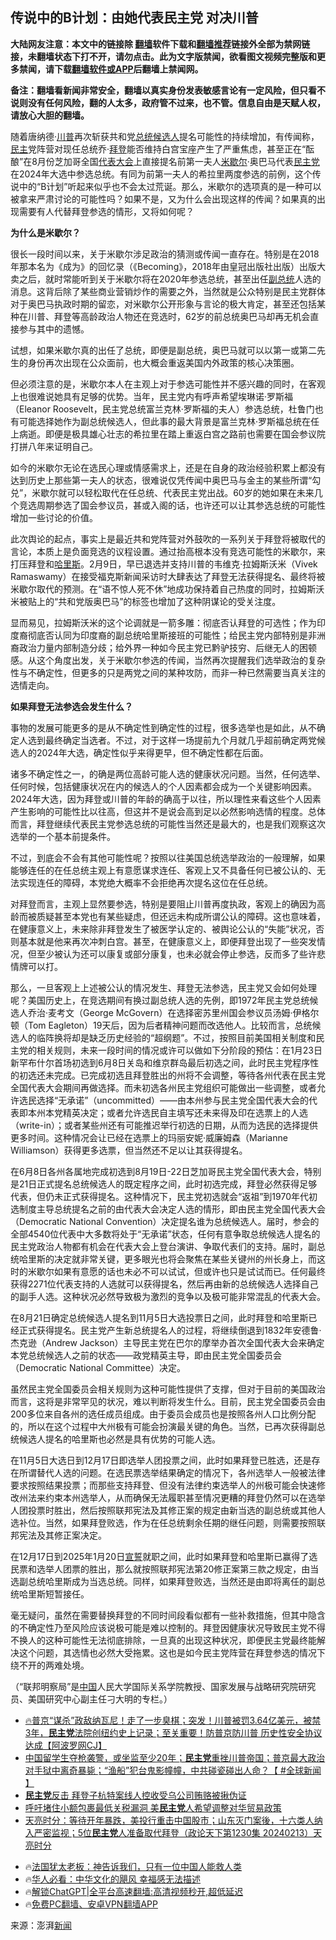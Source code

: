  <!-- 面包屑导航 --> <h2>传说中的B计划：由她代表民主党 对决川普</h2> <p class="notice"><b>大陆网友注意：本文中的链接除 <a href="https://github.com/bannedbook/fanqiang" >翻墙</a>软件下载和<a href="https://github.com/killgcd/justmysocks/blob/master/README.md">翻墙推荐</a>链接外全部为禁网链接，未翻墙状态下打不开，请勿点击。此为文字版禁闻，欲看图文视频完整版和更多禁闻，请下载<a href="https://github.com/bannedbook/fanqiang">翻墙软件或APP</a>后翻墙上禁闻网。</p><p>备注：翻墙看新闻非常安全，翻墙以真实身份发表敏感言论有一定风险，但只看不说则没有任何风险，翻的人太多，政府管不过来，也不管。信息自由是天赋人权，请放心大胆的翻墙。</b></p>  <div class="entry"> <p>随着唐纳德·<a href="https://www.bannedbook.org/bnews/tag/%e5%b7%9d%e6%99%ae/" class="st_tag internal_tag" rel="tag" title="标签 川普 下的日志">川普</a>再次斩获共和党<a href="https://www.bannedbook.org/bnews/tag/%e6%80%bb%e7%bb%9f%e5%80%99%e9%80%89%e4%ba%ba/" class="st_tag internal_tag" rel="tag" title="标签 总统候选人 下的日志">总统候选人</a>提名可能性的持续增加，有传闻称，<a href="https://www.bannedbook.org/bnews/tag/%e6%b0%91%e4%b8%bb/" class="st_tag internal_tag" rel="tag" title="标签 民主 下的日志">民主</a>党阵营对现任总统乔·<a href="https://www.bannedbook.org/bnews/tag/%e6%8b%9c%e7%99%bb/" class="st_tag internal_tag" rel="tag" title="标签 拜登 下的日志">拜登</a>能否维持白宫宝座产生了严重焦虑，甚至正在“酝酿”在8月份芝加哥全国<a href="https://www.bannedbook.org/bnews/tag/%E4%BB%A3%E8%A1%A8%E5%A4%A7%E4%BC%9A/" class="st_tag internal_tag" rel="tag" title="标签 代表大会 下的日志">代表大会</a>上直接提名前第一夫人<a href="https://www.bannedbook.org/bnews/tag/%e7%b1%b3%e6%ad%87%e5%b0%94/" class="st_tag internal_tag" rel="tag" title="标签 米歇尔 下的日志">米歇尔</a>·奥巴马代表<a href="https://www.bannedbook.org/bnews/tag/%e6%b0%91%e4%b8%bb%e5%85%9a/" class="st_tag internal_tag" rel="tag" title="标签 民主党 下的日志">民主党</a>在2024年大选中参选总统。有同为前第一夫人的希拉里两度参选的前例，这个传说中的“B计划”听起来似乎也不会太过荒诞。那么，米歇尔的选项真的是一种可以被拿来严肃讨论的可能性吗？如果不是，又为什么会出现这样的传闻？如果真的出现需要有人代替拜登参选的情形，又将如何呢？</p> <p><strong>为什么是米歇尔？</strong></p> <p>很长一段时间以来，关于米歇尔涉足政治的猜测或传闻一直存在。特别是在2018年那本名为《成为》的回忆录（《Becoming》，2018年由皇冠出版社出版）出版大卖之后，就时常能听到关于米歇尔将在2020年参选总统，甚至出任<a href="https://www.bannedbook.org/bnews/tag/%e5%89%af%e6%80%bb%e7%bb%9f/" class="st_tag internal_tag" rel="tag" title="标签 副总统 下的日志">副总统</a>人选的消息。这背后除了某些商业营销炒作的需要之外，当然就是公众特别是民主党群体对于奥巴马执政时期的留恋，对米歇尔公开形象与言论的极大肯定，甚至还包括某种在川普、拜登等高龄政治人物还在竞选时，62岁的前总统奥巴马却再无机会直接参与其中的遗憾。</p> <p>试想，如果米歇尔真的出任了总统，即便是副总统，奥巴马就可以以第一或第二先生的身份再次出现在公众面前，也大概会重返美国内外政策的核心决策圈。</p> <p>但必须注意的是，米歇尔本人在主观上对于参选可能性并不感兴趣的同时，在客观上也很难说她具有足够的优势。当年，民主党内有呼声希望埃琳诺·罗斯福（Eleanor Roosevelt，民主党总统富兰克林·罗斯福的夫人）参选总统，杜鲁门也有可能选择她作为副总统候选人，但此事的最大背景是富兰克林·罗斯福总统在任上病逝。即便是极具雄心壮志的希拉里在踏上重返白宫之路前也需要在国会参议院打拼八年来证明自己。</p> <p>如今的米歇尔无论在选民心理或情感需求上，还是在自身的政治经验积累上都没有达到历史上那些第一夫人的状态，很难说仅凭传闻中奥巴马与金主的某些所谓“勾兑”，米歇尔就可以轻松取代在任总统、代表民主党出战。60岁的她如果在未来几个竞选周期参选了国会参议员，甚或入阁的话，也许还可以让其参选总统的可能性增加一些讨论的价值。</p> <p>此次舆论的起点，事实上是最近共和党阵营对外鼓吹的一系列关于拜登将被取代的言论，本质上是负面竞选的议程设置。通过抬高根本没有竞选可能性的米歇尔，来打压拜登和<a href="https://www.bannedbook.org/bnews/tag/%E5%93%88%E9%87%8C%E6%96%AF/" class="st_tag internal_tag" rel="tag" title="标签 哈里斯 下的日志">哈里斯</a>。2月9日，早已退选并支持川普的韦维克·拉姆斯沃米（Vivek Ramaswamy）在接受福克斯新闻采访时大肆表达了拜登无法获得提名、最终将被米歇尔取代的预测。在“语不惊人死不休”地成功保持着自己热度的同时，拉姆斯沃米被贴上的“共和党版奥巴马”的标签也增加了这种阴谋论的受关注度。</p> <p>显而易见，拉姆斯沃米的这个论调就是一箭多雕：彻底否认拜登的可选性；作为印度裔彻底否认同为印度裔的副总统哈里斯接班的可能性；给民主党内部特别是非洲裔政治力量内部制造分歧；给外界一种如今民主党已黔驴技穷、后继无人的困顿感。从这个角度出发，关于米歇尔参选的传闻，当然再次提醒我们选举政治的复杂性与不确定性，但更多的只是两党之间的某种攻防，而非一种已然需要当真关注的选情走向。</p> <p><strong>如果拜登无法参选会发生什么？</strong></p> <p>事物的发展可能更多的是从不确定性到确定性的过程，很多选举也是如此，从不确定人选到最终确定当选者。不过，对于这样一场提前九个月就几乎超前确定两党候选人的2024年大选，确定性似乎来得更早，但不确定性都在后面。</p>  <p>诸多不确定性之一，的确是两位高龄可能人选的健康状况问题。当然，任何选举、任何时候，包括健康状况在内的候选人的个人因素都会成为一个关键影响因素。2024年大选，因为拜登或川普的年龄的确高于以往，所以理性来看这些个人因素产生影响的可能性比以往高，但这并不是说会高到足以必然影响选情的程度。总体而言，拜登继续代表民主党参选总统的可能性当然还是最大的，也是我们观察这次选举的一个基本前提条件。</p> <p>不过，到底会不会有其他可能性呢？按照以往美国总统选举政治的一般理解，如果能够连任的在任总统主观上有意愿谋求连任、客观上又不具备任何已被公认的、无法实现连任的障碍，本党绝大概率不会拒绝再次提名这位在任总统。</p> <p>对拜登而言，主观上显然要参选，特别是要阻止川普再度执政，客观上的确因为高龄而被质疑甚至本党也有某些疑虑，但还远未构成所谓公认的障碍。这也意味着，在健康意义上，未来除非拜登发生了被医学认定的、被舆论公认的“失能”状况，否则基本就是他来再次冲刺白宫。甚至，在健康意义上，即便拜登出现了一些突发情况，但至少被认为还可以康复或部分康复，也未必就会停止参选，反而多了些许悲情牌可以打。</p> <p>那么，一旦客观上上述被公认的情况发生、拜登无法参选，民主党又会如何处理呢？美国历史上，在竞选期间有换过副总统人选的先例，即1972年民主党总统候选人乔治·麦考文（George McGovern）在选择密苏里州国会参议员汤姆·伊格尔顿（Tom Eagleton）19天后，因为后者精神问题而改选他人。比较而言，总统候选人的临阵换将却是缺乏历史经验的“超纲题”。不过，按照目前美国相关制度和民主党的相关规则，未来一段时间的情况或许可以做如下分阶段的预估：在1月23日新罕布什尔首场初选到6月8日关岛和维京群岛最后初选之间，此时民主党程序性的初选还未完成。已完成初选且拜登胜出的州将不会调整，等待各州代表在民主党全国代表大会期间再做选择。而未初选各州民主党组织可能做出一些调整，或者允许选民选择“无承诺”（uncommitted）——由本州参与民主党全国代表大会的代表即本州本党精英决定；或者允许选民自主填写还未来得及印在选票上的人选（write-in）；或者某些州还有可能推迟举行初选的日期，从而为选民的选择提供更多时间。这种情况会让已经在选票上的玛丽安妮·威廉姆森（Marianne Williamson）获得更多选票，但当然还不足以让其获得提名。</p> <p>在6月8日各州各属地完成初选到8月19日-22日芝加哥民主党全国代表大会，特别是21日正式提名总统候选人的既定程序之间，此时初选完成，拜登必然获得足够代表，但仍未正式获得提名。这种情况下，民主党初选就会“返祖”到1970年代初选制度主导总统提名之前的由代表大会决定人选的情形，即由民主党全国代表大会（Democratic National Convention）决定提名谁为总统候选人。届时，参会的全部4540位代表中大多数将处于“无承诺”状态，任何有意争取总统候选人提名的民主党政治人物都有机会在代表大会上登台演讲、争取代表们的支持。届时，副总统哈里斯的决定就非常关键，更多眼光也将会聚焦在某些关键州的州长身上，而这时的米歇尔如果有意愿的话也未必不可以试试，但或许也只是试试而已。任何最终获得2271位代表支持的人选就可以获得提名，然后再由新的总统候选人选择自己的副手人选。这种状况必然导致极为激烈的竞争以及极可能非常混乱的代表大会。</p>  <p>在8月21日确定总统候选人提名到11月5日大选投票日之间，此时拜登和哈里斯已经正式获得提名。民主党产生新总统提名人的过程，将继续倒退到1832年安德鲁·杰克逊（Andrew Jackson）主导民主党在巴尔的摩举办首次全国代表大会来确定本党总统候选人之前的状态——政党精英主导，即由民主党全国委员会（Democratic National Committee）决定。</p> <p>虽然民主党全国委员会相关规则为这种可能性提供了支撑，但对于目前的美国政治而言，这将是非常罕见的状况，难以判断将发生什么。目前，民主党全国委员会由200多位来自各州的选任成员组成。由于委员会成员也是按照各州人口比例分配的，所以在这个过程中大州极有可能会扮演最关键的角色。当然，已再次获得副总统候选人提名的哈里斯也必然是具有优势的可能人选。</p> <p>在11月5日大选日到12月17日即选举人团投票之间，此时如果拜登已胜选，还是存在所谓替代人选的问题。在选民票选举结果确定的情况下，各州选举人一般被法律要求按照结果投票；而那些支持拜登、但没有法律约束选举人的州极可能会快速修改州法来约束本州选举人，从而确保无法履职甚至情况更糟的拜登仍然可以在选举人团投票时胜出，然后按照联邦宪法及其修正案的规定由新当选的副总统或其他人选补位。当然，如果拜登败选，作为在任总统剩余任期的继任问题，则需要按照联邦宪法及其修正案决定。</p> <p>在12月17日到2025年1月20日<span class='wp_keywordlink'><a href="https://www.bannedbook.org/forum5/topic17.html" title="宣誓与预言" target="_blank">宣誓</a></span>就职之间，此时如果拜登和哈里斯已赢得了选民票和选举人团票的胜出，那么就按照联邦宪法第20修正案第三款之规定，由当选副总统哈里斯成为当选总统。同样，如果拜登败选，当然还是由即将离任的副总统哈里斯短暂接任。</p> <p>毫无疑问，虽然在需要替换拜登的不同时间段看似都有一些补救措施，但其中隐含的不确定性乃至风险应该说极可能是难以控制的。拜登因健康状况导致民主党不得不换人的这种可能性无法彻底排除，一旦真的出现这种状况，即便民主党最终能解决这个问题，其选情也必然大受拖累。这也是如今民主党阵营在拜登参选的情况下绕不开的两难处境。</p>  <p>（“联邦明察局”是<span class='wp_keywordlink_affiliate'><a href="https://www.bannedbook.org/" title="中国" target="_blank">中国</a></span>人民大学国际关系学院教授、国家发展与战略研究院研究员、美国研究中心副主任刁大明的专栏。）</p> <!--<div id="taboola-mid-1"></div>--><ul class='op-related-articles' title='相关阅读'> <li><a href='https://www.bannedbook.org/bnews/bannedvideo/20240217/2002278.html' target='_blank'>🔥普京“谋杀”政敌纳瓦尼！走了一步臭棋；突发！川普被罚3.64亿美元，被禁3年，<b>民主党</b>法院创纽约史上记录；至关重要！防普京防川普 历史性安全协议达成【阿波罗网CJ】</a></li> <li><a href='https://www.bannedbook.org/bnews/bannedvideo/20240217/2002006.html' target='_blank'>中国留学生夺枪袭警，或坐监至少20年；<b>民主党</b>重挫川普帝国；普京最大政治对手狱中离奇暴毙；“渔船”犯台鬼影幢幢，中共碰瓷碰出人命？【 #全球新闻 】</a></li> <li><a href='https://www.bannedbook.org/bnews/cnnews/20240216/2001707.html' target='_blank'><b>民主党</b>反击 拜登子杭特案线人控收受乌公司贿赂被揪伪证</a></li> <li><a href='https://www.bannedbook.org/bnews/bannedvideo/20240216/2001603.html' target='_blank'>呼吁堵住小额包裹最低关税漏洞 美<b>民主党</b>人希望调整对华贸易政策</a></li> <li><a href='https://www.bannedbook.org/bnews/comments/20240214/2000770.html' target='_blank'>天亮时分：等待开年暴跌，美投行重击中国股市；山东灭门案後，十六类人纳入严密监视；5位<b>民主党</b>人准备取代拜登（政论天下第1230集 20240213）天亮时分</a></li> </ul> <ul class="texttj"> <li>🔥<a href="https://www.bannedbook.org/bnews/ssgc/20230219/1850782.html" target="_blank">法国犹太老板：神告诉我们，只有一位中国人能救人类</a></li> <li>🔥<a href="https://www.bannedbook.org/bnews/comments/20220220/1694796.html" target="_blank">华人必看：中华文化的飓风 幸福感无法描述</a></li> <li>🔥<a href="https://github.com/bannedbook/fanqiang/wiki/V2ray%E6%9C%BA%E5%9C%BA" target="_blank">解锁ChatGPT|全平台高速翻墙:高清视频秒开,超低延迟</a></li> <li>🔥<a href="https://github.com/bannedbook/fanqiang/wiki/%E7%A6%81%E9%97%BB%E7%BD%91%E5%AE%89%E5%8D%93%E7%BF%BB%E5%A2%99%E6%96%B0%E9%97%BBAPP" target="_blank">免费PC翻墙、安卓VPN翻墙APP</a></li> </ul><p class="src-info">来源：澎湃<span class='wp_keywordlink_affiliate'><a href="https://www.bannedbook.org/" title="新闻">新闻</a></span> </p><a name='sharetosocial'></a> <div style="margin-bottom:5px;padding-bottom:5px;clear:both"> <div id="archive-pix-1" class="banner-ads"> <!-- AuctionX Display platform tag START --> <div id="27602x728x90x621x_ADSLOT1" clicktrack="%%CLICK_URL_ESC%%"></div>  <!-- AuctionX Display platform tag END --> </div> <div id="archive-pix-2" class="banner-ads"> <!-- AuctionX Display platform tag START --> <div id="27556x300x250x621x_ADSLOT1" clicktrack="%%CLICK_URL_ESC%%" style="margin:0 auto;text-align:center"></div>  <!-- AuctionX Display platform tag END --> </div> </div>  <div id="archive-pix-1" class="banner-ads"> <!-- AuctionX Display platform tag START --> <div id="27603x728x90x621x_ADSLOT1" clicktrack="%%CLICK_URL_ESC%%"></div>  <!-- AuctionX Display platform tag END --> </div> </div><!--END ENTRY--> 
